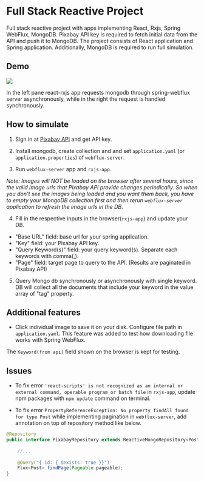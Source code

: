 # Full Stack Reactive Project
Full stack reactive project with apps implementing React, Rxjs, Spring WebFlux, MongoDB. Pixabay API key is required to fetch initial data from the API and push it to MongoDB. The project consists of React application and Spring application. Additionally, MongoDB is required to run full simulation.

## Demo

<div>
	<img src="https://github.com/ferrarijh/full-stack-reactive/blob/master/demo/demo-1.gif">
</div>

In the left pane react-rxjs app requests mongodb through spring-webflux server asynchronously, while in the right the request is handled synchronously.

## How to simulate

1. Sign in at [Pixabay API](https://pixabay.com/service/about/api/) and get API key. 

2. Install mongodb, create collection and and set `application.yaml` (or `application.properties`) of `webflux-server`.

3. Run `webflux-server` app and `rxjs-app`. 

*Note: Images will NOT be loaded on the browser after several hours, since the valid image urls that Pixabay API provide changes periodically. So when you don't see the images being loaded and you want them back, you have to empty your MongoDB collection first and then rerun `webflux-server` application to refresh the image urls in the DB.*

4. Fill in the respective inputs in the browser(`rxjs-app`) and update your DB.
 - "Base URL" field: base url for your spring application.
 - "Key" field: your Pixabay API key.
 - "Query Keyword(s)" field: your query keyword(s). Separate each keywords with comma(,).
 - "Page" field: target page to query to the API. (Results are paginated in Pixabay API)

5. Query Mongo db synchronously or asynchronously with single keyword. DB will collect all the documents that include your keyword in the value array of "tag" property.

## Additional features

- Click individual image to save it on your disk. Configure file path in `application.yaml`. This feature was added to test how downloading file works with Spring WebFlux.

The `Keyword(from api)` field shown on the browser is kept for testing.

## Issues

- To fix error `'react-scripts' is not recognized as an internal or external command, operable program or batch file` in `rxjs-app`,
update npm packages with `npm update` command on terminal.

- To fix error `PropertyReferenceException: No property findAll found for type Post` while implementing pagination in `webflux-server`,
add annotation on top of repository method like below.

```java
@Repository
public interface PixabayRepository extends ReactiveMongoRepository<Post, String> {
    
    //...
    
    @Query("{ id: { $exists: true }}")
    Flux<Post> findPage(Pageable pageable);
}
```
